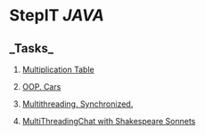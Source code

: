 # StepIT _JAVA_
<h2>_Tasks_</h2>
<ol>
  <li><p><a href="https://github.com/mcenjoy/StepIT_JAVA/tree/master/src/main/java/Task_1">Multiplication Table</a></p></li>
  <li><p><a href="https://github.com/mcenjoy/StepIT_JAVA/tree/master/src/main/java/Task_2">OOP. Cars</a></p></li>
  <li><p><a href="https://github.com/mcenjoy/StepIT_JAVA/tree/master/src/main/java/Task_3">Multithreading. Synchronized.</a></p></li>
  <li><p><a href="https://github.com/mcenjoy/StepIT_JAVA/tree/master/src/main/java/Task_4">MultiThreadingChat with Shakespeare Sonnets</a></p></li>

</ol>
  
